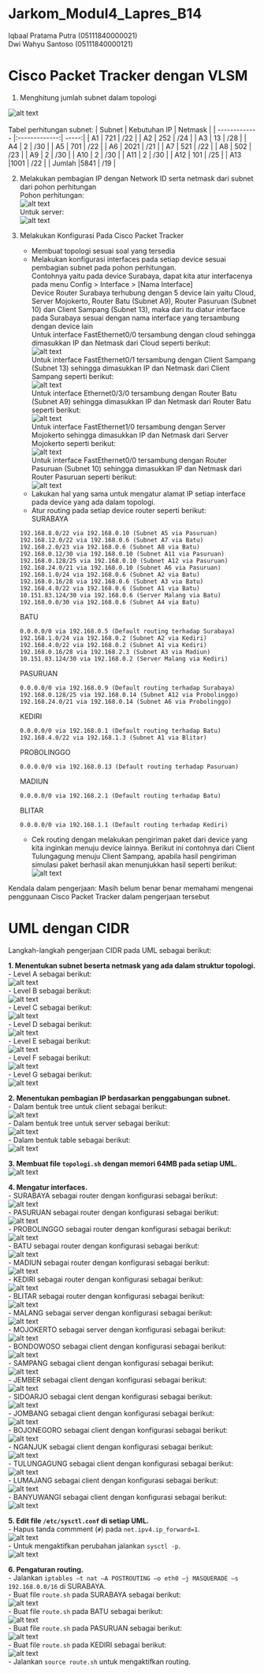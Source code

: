 # Jarkom_Modul4_Lapres_B14
Iqbaal Pratama Putra (05111840000021)<br>
Dwi Wahyu Santoso (05111840000121)
# Cisco Packet Tracker dengan VLSM

1. Menghitung jumlah subnet dalam topologi

![alt text](/img/vlsm.png)<br><br>
Tabel perhitungan subnet:
| Subnet        | Kebutuhan IP           | Netmask  |
| ------------- |:-------------:| -----:|
| A1            | 721           | /22   |
| A2            | 252           | /24   |
| A3            | 13            | /28   |
| A4            | 2             | /30   |
| A5            | 701           | /22   |
| A6            | 2021          | /21   |
| A7            | 521           | /22   |
| A8            | 502           | /23   |
| A9            | 2             | /30   |
| A10           | 2             | /30   |
| A11           | 2             | /30   |
| A12           | 101           | /25   |
| A13           |1001           | /22   |
| Jumlah        |5841           | /19   |

2. Melakukan pembagian IP dengan Network ID serta netmask dari subnet dari pohon perhitungan
<br>Pohon perhitungan:<br>
![alt text](/img/hitung-vlsm.png)<br>
Untuk server:<br>
![alt text](/img/dmz.png)<br>

3. Melakukan Konfigurasi Pada Cisco Packet Tracker
    - Membuat topologi sesuai soal yang tersedia
    - Melakukan konfigurasi interfaces pada setiap device sesuai pembagian subnet pada pohon perhitungan.<br>
    Contohnya yaitu pada device Surabaya, dapat kita atur interfacenya pada menu Config > Interface > [Nama Interface]<br>
    Device Router Surabaya terhubung dengan 5 device lain yaitu Cloud, Server Mojokerto, Router Batu (Subnet A9), Router Pasuruan (Subnet 10) dan Client Sampang (Subnet 13), maka dari itu diatur interface pada Surabaya sesuai dengan nama interface yang tersambung dengan device lain<br>
    Untuk interface FastEthernet0/0 tersambung dengan cloud sehingga dimasukkan IP dan Netmask dari Cloud seperti berikut:<br>
    ![alt text](/img/Screenshot_461.png)<br>
    Untuk interface FastEthernet0/1 tersambung dengan Client Sampang (Subnet 13) sehingga dimasukkan IP dan Netmask dari Client Sampang seperti berikut:<br>
    ![alt text](/img/Screenshot_460.png)<br>
    Untuk interface Ethernet0/3/0 tersambung dengan Router Batu (Subnet A9) sehingga dimasukkan IP dan Netmask dari Router Batu seperti berikut:<br>
    ![alt text](/img/Screenshot_462.png)<br>
    Untuk interface FastEthernet1/0 tersambung dengan Server Mojokerto sehingga dimasukkan IP dan Netmask dari Server Mojokerto seperti berikut:<br>
    ![alt text](/img/Screenshot_463.png)<br>
    Untuk interface FastEthernet0/0 tersambung dengan Router Pasuruan (Subnet 10) sehingga dimasukkan IP dan Netmask dari Router Pasuruan seperti berikut:<br>
    ![alt text](/img/Screenshot_464.png)<br>
    - Lakukan hal yang sama untuk mengatur alamat IP setiap interface pada device yang ada dalam topologi.
    - Atur routing pada setiap device router seperti berikut:<br>
    SURABAYA
    ```
    192.168.8.0/22 via 192.168.0.10 (Subnet A5 via Pasuruan)
    192.168.12.0/22 via 192.168.0.6 (Subnet A7 via Batu)
    192.168.2.0/23 via 192.168.0.6 (Subnet A8 via Batu)
    192.168.0.12/30 via 192.168.0.10 (Subnet A11 via Pasuruan)
    192.168.0.128/25 via 192.168.0.10 (Subnet A12 via Pasuruan)
    192.168.24.0/21 via 192.168.0.10 (Subnet A6 via Pasuruan)
    192.168.1.0/24 via 192.168.0.6 (Subnet A2 via Batu)
    192.168.0.16/28 via 192.168.0.6 (Subnet A3 via Batu)
    192.168.4.0/22 via 192.168.0.6 (Subnet A1 via Batu)
    10.151.83.124/30 via 192.168.0.6 (Server Malang via Batu)
    192.168.0.0/30 via 192.168.0.6 (Subnet A4 via Batu)
    ```
    BATU
    ```
    0.0.0.0/0 via 192.168.0.5 (Default routing terhadap Surabaya)
    192.168.1.0/24 via 192.168.0.2 (Subnet A2 via Kediri)
    192.168.4.0/22 via 192.168.0.2 (Subnet A1 via Kediri)
    192.168.0.16/28 via 192.168.2.3 (Subnet A3 via Madiun)
    10.151.83.124/30 via 192.168.0.2 (Server Malang via Kediri)
    ```
    PASURUAN
    ```
    0.0.0.0/0 via 192.168.0.9 (Default routing terhadap Surabaya)
    192.168.0.128/25 via 192.168.0.14 (Subnet A12 via Probolinggo)
    192.168.24.0/21 via 192.168.0.14 (Subnet A6 via Probolinggo)
    ```
    KEDIRI
    ```
    0.0.0.0/0 via 192.168.0.1 (Default routing terhadap Batu)
    192.168.4.0/22 via 192.168.1.3 (Subnet A1 via Blitar)
    ```
    PROBOLINGGO
    ```
    0.0.0.0/0 via 192.168.0.13 (Default routing terhadap Pasuruan)
    ```
    MADIUN
    ```
    0.0.0.0/0 via 192.168.2.1 (Default routing terhadap Batu)
    ```
    BLITAR
    ```
    0.0.0.0/0 via 192.168.1.1 (Default routing terhadap Kediri)
    ```
    - Cek routing dengan melakukan pengiriman paket dari device yang kita inginkan menuju device lainnya. Berikut ini contohnya dari Client Tulungagung menuju Client Sampang, apabila hasil pengiriman simulasi paket berhasil akan menunjukkan hasil seperti berikut:<br>
    ![alt text](/img/Screenshot_465.png)<br>


Kendala dalam pengerjaan:
Masih belum benar benar memahami mengenai penggunaan Cisco Packet Tracker dalam pengerjaan tersebut

# UML dengan CIDR
Langkah-langkah pengerjaan CIDR pada UML sebagai berikut: <br>

**1. Menentukan subnet beserta netmask yang ada dalam struktur topologi.** <br>
     - Level A sebagai berikut: <br>
     ![alt text](/img/cidr1.1.png) <br>
     - Level B sebagai berikut: <br>
     ![alt text](/img/cidr1.2.png) <br>
     - Level C sebagai berikut: <br>
     ![alt text](/img/cidr1.3.png) <br>
     - Level D sebagai berikut: <br>
     ![alt text](/img/cidr1.4.png) <br>
     - Level E sebagai berikut: <br>
     ![alt text](/img/cidr1.5.png) <br>
     - Level F sebagai berikut: <br>
     ![alt text](/img/cidr1.6.png) <br>
     - Level G sebagai berikut: <br>
     ![alt text](/img/cidr1.7.png) <br>

**2. Menentukan pembagian IP berdasarkan penggabungan subnet.** <br>
     - Dalam bentuk tree untuk client sebagai berikut: <br>
     ![alt text](/img/cidr2.1.png) <br>
     - Dalam bentuk tree untuk server sebagai berikut: <br>
     ![alt text](/img/cidr2.2.png) <br>
     - Dalam bentuk table sebagai berikut: <br>
     ![alt text](/img/cidr2.3.png) <br>

**3. Membuat file `topologi.sh` dengan memori 64MB pada setiap UML.** <br>
     ![alt text](/img/cidr3.1.png) <br>

**4. Mengatur interfaces.** <br>
     - SURABAYA sebagai router dengan konfigurasi sebagai berikut: <br>
     ![alt text](/img/cidr4.1.png) <br>
     - PASURUAN sebagai router dengan konfigurasi sebagai berikut: <br>
     ![alt text](/img/cidr4.2.png) <br>
     - PROBOLINGGO sebagai router dengan konfigurasi sebagai berikut: <br>
     ![alt text](/img/cidr4.3.png) <br>
     - BATU sebagai router dengan konfigurasi sebagai berikut: <br>
     ![alt text](/img/cidr4.4.png) <br>
     - MADIUN sebagai router dengan konfigurasi sebagai berikut: <br>
     ![alt text](/img/cidr4.5.png) <br>
     - KEDIRI sebagai router dengan konfigurasi sebagai berikut: <br>
     ![alt text](/img/cidr4.6.png) <br>
     - BLITAR sebagai router dengan konfigurasi sebagai berikut: <br>
     ![alt text](/img/cidr4.7.png) <br>
     - MALANG sebagai server dengan konfigurasi sebagai berikut: <br>
     ![alt text](/img/cidr4.8.png) <br>
     - MOJOKERTO sebagai server dengan konfigurasi sebagai berikut: <br>
     ![alt text](/img/cidr4.9.png) <br>
     - BONDOWOSO sebagai client dengan konfigurasi sebagai berikut: <br>
     ![alt text](/img/cidr4.10.png) <br>
     - SAMPANG sebagai client dengan konfigurasi sebagai berikut: <br>
     ![alt text](/img/cidr4.11.png) <br>
     - JEMBER sebagai client dengan konfigurasi sebagai berikut: <br>
     ![alt text](/img/cidr4.12.png) <br>
     - SIDOARJO sebagai clent dengan konfigurasi sebagai berikut: <br>
     ![alt text](/img/cidr4.13.png) <br>
     - JOMBANG sebagai client dengan konfigurasi sebagai berikut: <br>
     ![alt text](/img/cidr4.14.png) <br>
     - BOJONEGORO sebagai client dengan konfigurasi sebagai berikut: <br>
     ![alt text](/img/cidr4.15.png) <br>
     - NGANJUK sebagai client dengan konfigurasi sebagai berikut: <br>
     ![alt text](/img/cidr4.16.png) <br>
     - TULUNGAGUNG sebagai client dengan konfigurasi sebagai berikut: <br>
     ![alt text](/img/cidr4.17.png) <br>
     - LUMAJANG sebagai client dengan konfigurasi sebagai berikut: <br>
     ![alt text](/img/cidr4.18.png) <br>
     - BANYUWANGI sebagai client dengan konfigurasi sebagai berikut: <br>
     ![alt text](/img/cidr4.19.png) <br>

**5. Edit file `/etc/sysctl.conf` di setiap UML.** <br>
     - Hapus tanda commment (`#`) pada `net.ipv4.ip_forward=1`. <br>
     ![alt text](/img/cidr5.1.PNG) <br>
     - Untuk mengaktifkan perubahan jalankan `sysctl -p`. <br>
     ![alt text](/img/cidr5.2.png) <br>
     
**6. Pengaturan routing.** <br>
     - Jalankan `iptables –t nat –A POSTROUTING –o eth0 –j MASQUERADE –s 192.168.0.0/16` di SURABAYA. <br>
     - Buat file `route.sh` pada SURABAYA sebagai berikut: <br>
     ![alt text](/img/cidr6.1.png) <br>
     - Buat file `route.sh` pada BATU sebagai berikut: <br>
     ![alt text](/img/cidr6.2.png) <br>
     - Buat file `route.sh` pada PASURUAN sebagai berikut: <br>
     ![alt text](/img/cidr6.3.png) <br>
     - Buat file `route.sh` pada KEDIRI sebagai berikut: <br>
     ![alt text](/img/cidr6.4.png) <br>
     - Jalankan `source route.sh` untuk mengaktifkan routing. <br>
     


